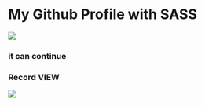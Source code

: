 <h1> My Github Profile  with SASS  </h1>

 ![](picture.png) </br>

<h3> it can continue </h3> 

<h3> Record VIEW </h3>

![](screen.gif) </br>